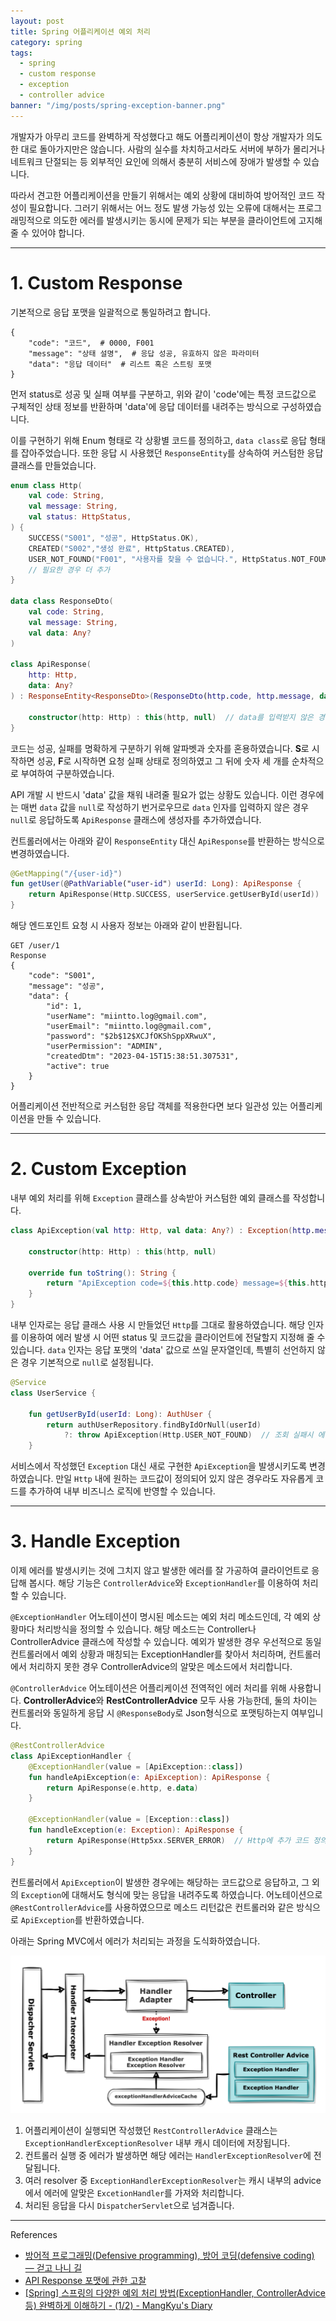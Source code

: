 ```yaml
---
layout: post
title: Spring 어플리케이션 예외 처리
category: spring
tags: 
  - spring
  - custom response
  - exception
  - controller advice
banner: "/img/posts/spring-exception-banner.png"
---
```


개발자가 아무리 코드를 완벽하게 작성했다고 해도 어플리케이션이 항상 개발자가 의도한 대로 돌아가지만은 않습니다.
사람의 실수를 차치하고서라도 서버에 부하가 몰리거나 네트워크 단절되는 등 외부적인 요인에 의해서 충분히 서비스에 장애가 발생할 수 있습니다.

따라서 견고한 어플리케이션을 만들기 위해서는 예외 상황에 대비하여 방어적인 코드 작성이 필요합니다.
그러기 위해서는 어느 정도 발생 가능성 있는 오류에 대해서는 프로그래밍적으로 의도한 에러를 발생시키는 동시에 문제가 되는 부분을 클라이언트에 고지해 줄 수 있어야 합니다.

---

# 1. Custom Response

기본적으로 응답 포맷을 일괄적으로 통일하려고 합니다.

```shell
{
    "code": "코드",  # 0000, F001
    "message": "상태 설명",  # 응답 성공, 유효하지 않은 파라미터
    "data": "응답 데이터"  # 리스트 혹은 스트링 포맷
}
```

먼저 status로 성공 및 실패 여부를 구분하고, 위와 같이 'code'에는 특정 코드값으로 구체적인 상태 정보를 반환하며 'data'에 응답 데이터를 내려주는 방식으로 구성하였습니다.

이를 구현하기 위해 Enum 형태로 각 상황별 코드를 정의하고, `data class`로 응답 형태를 잡아주었습니다.
또한 응답 시 사용했던 `ResponseEntity`를 상속하여 커스텀한 응답 클래스를 만들었습니다.

```kotlin
enum class Http(
    val code: String,
    val message: String,
    val status: HttpStatus,
) {
    SUCCESS("S001", "성공", HttpStatus.OK),
    CREATED("S002","생성 완료", HttpStatus.CREATED),
    USER_NOT_FOUND("F001", "사용자를 찾을 수 없습니다.", HttpStatus.NOT_FOUND),
    // 필요한 경우 더 추가
}

data class ResponseDto(
    val code: String,
    val message: String,
    val data: Any?
)

class ApiResponse(
    http: Http,
    data: Any?
) : ResponseEntity<ResponseDto>(ResponseDto(http.code, http.message, data), http.status) {

    constructor(http: Http) : this(http, null)  // data를 입력받지 않은 경우에는 null로 처리
}
```

코드는 성공, 실패를 명확하게 구분하기 위해 알파벳과 숫자를 혼용하였습니다.
**S**로 시작하면 성공, **F**로 시작하면 요청 실패 상태로 정의하였고 그 뒤에 숫자 세 개를 순차적으로 부여하여 구분하였습니다.

API 개발 시 반드시 'data' 값을 채워 내려줄 필요가 없는 상황도 있습니다.
이런 경우에는 매번 `data` 값을 `null`로 작성하기 번거로우므로 `data` 인자를 입력하지 않은 경우 `null`로 응답하도록 `ApiResponse` 클래스에 생성자를 추가하였습니다.

컨트롤러에서는 아래와 같이 `ResponseEntity` 대신 `ApiResponse`를 반환하는 방식으로 변경하였습니다.

```kotlin
@GetMapping("/{user-id}")
fun getUser(@PathVariable("user-id") userId: Long): ApiResponse {
    return ApiResponse(Http.SUCCESS, userService.getUserById(userId))
}
```

해당 엔드포인트 요청 시 사용자 정보는 아래와 같이 반환됩니다.

```shell
GET /user/1
Response
{
    "code": "S001",
    "message": "성공",
    "data": {
        "id": 1,
        "userName": "miintto.log@gmail.com",
        "userEmail": "miintto.log@gmail.com",
        "password": "$2b$12$XCJfOKShSppXRwuX",
        "userPermission": "ADMIN",
        "createdDtm": "2023-04-15T15:38:51.307531",
        "active": true
    }
}
```

어플리케이션 전반적으로 커스텀한 응답 객체를 적용한다면 보다 일관성 있는 어플리케이션을 만들 수 있습니다.

---

# 2. Custom Exception

내부 예외 처리를 위해 `Exception` 클래스를 상속받아 커스텀한 예외 클래스를 작성합니다.

```kotlin
class ApiException(val http: Http, val data: Any?) : Exception(http.message) {

    constructor(http: Http) : this(http, null)

    override fun toString(): String {
        return "ApiException code=${this.http.code} message=${this.http.message} status=${this.http.status}"
    }
}
```

내부 인자로는 응답 클래스 사용 시 만들었던 `Http`를 그대로 활용하였습니다.
해당 인자를 이용하여 에러 발생 시 어떤 status 및 코드값을 클라이언트에 전달할지 지정해 줄 수 있습니다.
`data` 인자는 응답 포맷의 'data' 값으로 쓰일 문자열인데, 특별히 선언하지 않은 경우 기본적으로 `null`로 설정됩니다.

```kotlin
@Service
class UserService {

    fun getUserById(userId: Long): AuthUser {
        return authUserRepository.findByIdOrNull(userId)
            ?: throw ApiException(Http.USER_NOT_FOUND)  // 조회 실패시 에러 발생
    }
```

서비스에서 작성했던 `Exception` 대신 새로 구현한 `ApiException`을 발생시키도록 변경하였습니다.
만일 `Http` 내에 원하는 코드값이 정의되어 있지 않은 경우라도 자유롭게 코드를 추가하여 내부 비즈니스 로직에 반영할 수 있습니다.

---

# 3. Handle Exception

이제 에러를 발생시키는 것에 그치지 않고 발생한 에러를 잘 가공하여 클라이언트로 응답해 봅시다.
해당 기능은 `ControllerAdvice`와 `ExceptionHandler`를 이용하여 처리할 수 있습니다.

`@ExceptionHandler` 어노테이션이 명시된 메소드는 예외 처리 메소드인데, 각 예외 상황마다 처리방식을 정의할 수 있습니다.
해당 메소드는 Controller나 ControllerAdvice 클래스에 작성할 수 있습니다.
예외가 발생한 경우 우선적으로 동일 컨트롤러에서 예외 상황과 매칭되는 ExceptionHandler를 찾아서 처리하며, 컨트롤러에서 처리하지 못한 경우 ControllerAdvice의 알맞은 메소드에서 처리합니다.

`@ControllerAdvice` 어노테이션은 어플리케이션 전역적인 에러 처리를 위해 사용합니다.
**ControllerAdvice**와 **RestControllerAdvice** 모두 사용 가능한데, 둘의 차이는 컨트롤러와 동일하게 응답 시 `@ResponseBody`로 Json형식으로 포맷팅하는지 여부입니다.

```kotlin
@RestControllerAdvice
class ApiExceptionHandler {
    @ExceptionHandler(value = [ApiException::class])
    fun handleApiException(e: ApiException): ApiResponse {
        return ApiResponse(e.http, e.data)
    }

    @ExceptionHandler(value = [Exception::class])
    fun handleException(e: Exception): ApiResponse {
        return ApiResponse(Http5xx.SERVER_ERROR)  // Http에 추가 코드 정의
    }
} 
```

컨트롤러에서 `ApiException`이 발생한 경우에는 해당하는 코드값으로 응답하고, 그 외의 `Exception`에 대해서도 형식에 맞는 응답을 내려주도록 하였습니다.
어노테이션으로 `@RestControllerAdvice`를 사용하였으므로 메소드 리턴값은 컨트롤러와 같은 방식으로 `ApiException`를 반환하였습니다.

아래는 Spring MVC에서 에러가 처리되는 과정을 도식화하였습니다.

<img src="/img/posts/spring-exception-flow.png" style="max-width:720"/>

1. 어플리케이션이 실행되면 작성했던 `RestControllerAdvice` 클래스는 `ExceptionHandlerExceptionResolver` 내부 캐시 데이터에 저장됩니다.
2. 컨트롤러 실행 중 에러가 발생하면 해당 에러는 `HandlerExceptionResolver`에 전달됩니다.
3. 여러 resolver 중 `ExceptionHandlerExceptionResolver`는 캐시 내부의 advice에서 에러에 알맞은 `ExcetionHandler`를 가져와 처리합니다.
4. 처리된 응답을 다시 `DispatcherServlet`으로 넘겨줍니다.


---

References

- [방어적 프로그래밍(Defensive programming), 방어 코딩(defensive coding) — 걷고 나니 길](https://a-road-after-walking.tistory.com/54)
- [API Response 포맷에 관한 고찰](https://blog.lyunho.kim/api-response)
- [[Spring] 스프링의 다양한 예외 처리 방법(ExceptionHandler, ControllerAdvice 등) 완벽하게 이해하기 - (1/2) - MangKyu's Diary](https://mangkyu.tistory.com/204)
